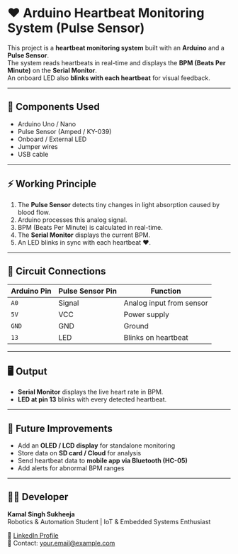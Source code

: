 # ❤️ Arduino Heartbeat Monitoring System (Pulse Sensor)

This project is a **heartbeat monitoring system** built with an **Arduino** and a **Pulse Sensor**.  
The system reads heartbeats in real-time and displays the **BPM (Beats Per Minute)** on the **Serial Monitor**.  
An onboard LED also **blinks with each heartbeat** for visual feedback.  

---

## 🔧 Components Used
- Arduino Uno / Nano  
- Pulse Sensor (Amped / KY-039)  
- Onboard / External LED  
- Jumper wires  
- USB cable  

---

## ⚡ Working Principle
1. The **Pulse Sensor** detects tiny changes in light absorption caused by blood flow.  
2. Arduino processes this analog signal.  
3. BPM (Beats Per Minute) is calculated in real-time.  
4. The **Serial Monitor** displays the current BPM.  
5. An LED blinks in sync with each heartbeat ❤️.  

---

## 🔌 Circuit Connections
| Arduino Pin | Pulse Sensor Pin | Function |
|-------------|------------------|----------|
| `A0`        | Signal           | Analog input from sensor |
| `5V`        | VCC              | Power supply |
| `GND`       | GND              | Ground |
| `13`        | LED              | Blinks on heartbeat |

---

## 🖥️ Output
- **Serial Monitor** displays the live heart rate in BPM.  
- **LED at pin 13** blinks with every detected heartbeat.  

---

## 🚀 Future Improvements
- Add an **OLED / LCD display** for standalone monitoring  
- Store data on **SD card / Cloud** for analysis  
- Send heartbeat data to **mobile app via Bluetooth (HC-05)**  
- Add alerts for abnormal BPM ranges  

---

## 👨‍💻 Developer
**Kamal Singh Sukheeja**  
Robotics & Automation Student | IoT & Embedded Systems Enthusiast  

🔗 [LinkedIn Profile](https://www.linkedin.com/in/your-linkedin)  
📧 Contact: your.email@example.com
